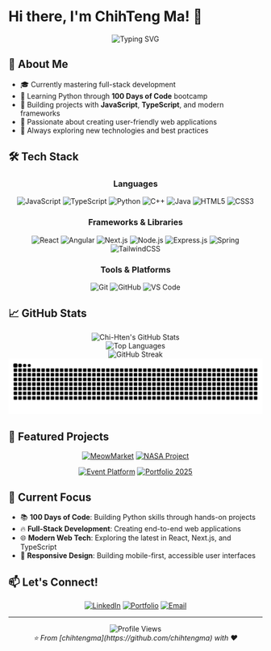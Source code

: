 # Hi there, I'm ChihTeng Ma! 👋

<div align="center">
  <img src="https://readme-typing-svg.herokuapp.com?font=Fira+Code&pause=1000&color=2E96F7&center=true&vCenter=true&width=435&lines=Full+Stack+Developer;Learning+%26+Building+Every+Day;JavaScript+%7C+TypeScript+%7C+Python;Welcome+to+my+GitHub!" alt="Typing SVG" />
</div>

## 🚀 About Me

- 🎓 Currently mastering full-stack development
- 🌱 Learning Python through **100 Days of Code** bootcamp
- 💼 Building projects with **JavaScript**, **TypeScript**, and modern frameworks
- 🎯 Passionate about creating user-friendly web applications
- 🔭 Always exploring new technologies and best practices

## 🛠️ Tech Stack

<div align="center">

### Languages
![JavaScript](https://img.shields.io/badge/JavaScript-F7DF1E?style=for-the-badge&logo=javascript&logoColor=black)
![TypeScript](https://img.shields.io/badge/TypeScript-007ACC?style=for-the-badge&logo=typescript&logoColor=white)
![Python](https://img.shields.io/badge/Python-3776AB?style=for-the-badge&logo=python&logoColor=white)
![C++](https://img.shields.io/badge/C++-00599C?style=for-the-badge&logo=cplusplus&logoColor=white)
![Java](https://img.shields.io/badge/Java-ED8B00?style=for-the-badge&logo=java&logoColor=white)
![HTML5](https://img.shields.io/badge/HTML5-E34F26?style=for-the-badge&logo=html5&logoColor=white)
![CSS3](https://img.shields.io/badge/CSS3-1572B6?style=for-the-badge&logo=css3&logoColor=white)

### Frameworks & Libraries
![React](https://img.shields.io/badge/React-20232A?style=for-the-badge&logo=react&logoColor=61DAFB)
![Angular](https://img.shields.io/badge/Angular-DD0031?style=for-the-badge&logo=angular&logoColor=white)
![Next.js](https://img.shields.io/badge/Next.js-000000?style=for-the-badge&logo=next.js&logoColor=white)
![Node.js](https://img.shields.io/badge/Node.js-43853D?style=for-the-badge&logo=node.js&logoColor=white)
![Express.js](https://img.shields.io/badge/Express.js-000000?style=for-the-badge&logo=express&logoColor=white)
![Spring](https://img.shields.io/badge/Spring-6DB33F?style=for-the-badge&logo=spring&logoColor=white)
![TailwindCSS](https://img.shields.io/badge/TailwindCSS-38B2AC?style=for-the-badge&logo=tailwind-css&logoColor=white)

### Tools & Platforms
![Git](https://img.shields.io/badge/Git-F05032?style=for-the-badge&logo=git&logoColor=white)
![GitHub](https://img.shields.io/badge/GitHub-100000?style=for-the-badge&logo=github&logoColor=white)
![VS Code](https://img.shields.io/badge/VS_Code-0078D4?style=for-the-badge&logo=visual%20studio%20code&logoColor=white)

</div>

## 📈 GitHub Stats

<div align="center">
  <img src="https://github-readme-stats.vercel.app/api?username=chihtengma&show_icons=true&theme=tokyonight&hide_border=true" alt="Chi-Hten's GitHub Stats" />
</div>

<div align="center">
  <img src="https://github-readme-stats.vercel.app/api/top-langs/?username=chihtengma&layout=compact&theme=tokyonight&hide_border=true" alt="Top Languages" />
</div>

<div align="center">
  <img src="https://github-readme-streak-stats.herokuapp.com/?user=chihtengma&theme=tokyonight&hide_border=true" alt="GitHub Streak" />
</div>

<div align="center">
  <picture>
    <source media="(prefers-color-scheme: dark)" srcset="https://raw.githubusercontent.com/chihtengma/chihtengma/output/github-contribution-grid-snake-dark.svg">
    <source media="(prefers-color-scheme: light)" srcset="https://raw.githubusercontent.com/chihtengma/chihtengma/output/github-contribution-grid-snake.svg">
    <img alt="github contribution grid snake animation" src="https://raw.githubusercontent.com/chihtengma/chihtengma/output/github-contribution-grid-snake.svg">
  </picture>
</div>

## 🌟 Featured Projects

<div align="center">

[![MeowMarket](https://github-readme-stats.vercel.app/api/pin/?username=jerryc-jpg&repo=MeowMarket&theme=tokyonight&hide_border=true)](https://github.com/jerryc-jpg/MeowMarket)
[![NASA Project](https://github-readme-stats.vercel.app/api/pin/?username=chihtengma&repo=NASA-PROJECT&theme=tokyonight&hide_border=true)](https://github.com/chihtengma/NASA-PROJECT)

[![Event Platform](https://github-readme-stats.vercel.app/api/pin/?username=chihtengma&repo=event-platform&theme=tokyonight&hide_border=true)](https://github.com/chihtengma/event-platform)
[![Portfolio 2025](https://github-readme-stats.vercel.app/api/pin/?username=chihtengma&repo=Portfolio_2025&theme=tokyonight&hide_border=true)](https://github.com/chihtengma/Portfolio_2025)

</div>

## 🎯 Current Focus

- 📚 **100 Days of Code**: Building Python skills through hands-on projects
- 🔥 **Full-Stack Development**: Creating end-to-end web applications
- 🌐 **Modern Web Tech**: Exploring the latest in React, Next.js, and TypeScript
- 📱 **Responsive Design**: Building mobile-first, accessible user interfaces

## 📫 Let's Connect!

<div align="center">

[![LinkedIn](https://img.shields.io/badge/LinkedIn-0077B5?style=for-the-badge&logo=linkedin&logoColor=white)](https://www.linkedin.com/in/chihtengma/)
[![Portfolio](https://img.shields.io/badge/Portfolio-FF5722?style=for-the-badge&logo=google-chrome&logoColor=white)](https://chihteng-portfolio.vercel.app/)
[![Email](https://img.shields.io/badge/Email-D14836?style=for-the-badge&logo=gmail&logoColor=white)](mailto:chihtengma416@gmail.com)

</div>

---

<div align="center">
  <img src="https://komarev.com/ghpvc/?username=chihtengma&color=blueviolet&style=flat-square&label=Profile+Views" alt="Profile Views" />
</div>

<div align="center">
  <i>⭐️ From [chihtengma](https://github.com/chihtengma) with ❤️</i>
</div>
